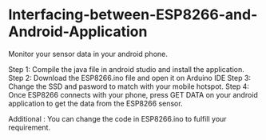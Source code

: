 # Interfacing-between-ESP8266-and-Android-Application

Monitor your sensor data in your android phone.

Step 1: Compile the java file in android studio and install the application.
Step 2: Download the ESP8266.ino file and open it on Arduino IDE
Step 3: Change the SSD and pasword to match with your mobile hotspot.
Step 4: Once ESP8266 connects with your phone, press GET DATA on your android application to get the data from the ESP8266 sensor.

Additional : You can change the code in ESP8266.ino to fulfill your requirement.
